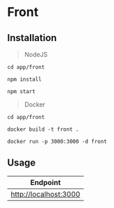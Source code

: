 # Front

## Installation

> NodeJS

```console
cd app/front

npm install

npm start
```

> Docker

```console
cd app/front

docker build -t front .

docker run -p 3000:3000 -d front
```

## Usage

| Endpoint |
| - |
| <http://localhost:3000> |
